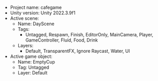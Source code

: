 <!-- UNITY CODE ASSIST INSTRUCTIONS START -->
- Project name: cafegame
- Unity version: Unity 2022.3.9f1
- Active scene:
  - Name: DayScene
  - Tags:
    - Untagged, Respawn, Finish, EditorOnly, MainCamera, Player, GameController, Fluid, Food, Drink
  - Layers:
    - Default, TransparentFX, Ignore Raycast, Water, UI
- Active game object:
  - Name: EmptyCup
  - Tag: Untagged
  - Layer: Default
<!-- UNITY CODE ASSIST INSTRUCTIONS END -->